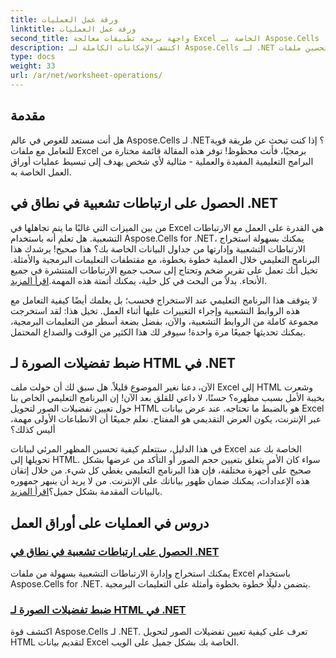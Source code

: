 ```yaml
---
title: ورقة عمل العمليات
linktitle: ورقة عمل العمليات
second_title: واجهة برمجة تطبيقات معالجة Excel الخاصة بـ Aspose.Cells .NET
description: اكتشف الإمكانات الكاملة لـ Aspose.Cells لـ .NET باستخدام هذه البرامج التعليمية العملية التي تغطي عمليات ورقة العمل وتحسين ملفات Excel الخاصة بك.
type: docs
weight: 33
url: /ar/net/worksheet-operations/
---
```

## مقدمة

هل أنت مستعد للغوص في عالم Aspose.Cells لـ .NET؟ إذا كنت تبحث عن طريقة قوية للتعامل مع ملفات Excel برمجيًا، فأنت محظوظ! توفر هذه المقالة قائمة مختارة من البرامج التعليمية المفيدة والعملية - مثالية لأي شخص يهدف إلى تبسيط عمليات أوراق العمل الخاصة به.

## الحصول على ارتباطات تشعبية في نطاق في .NET

من بين الميزات التي غالبًا ما يتم تجاهلها في Excel هي القدرة على العمل مع الارتباطات التشعبية. هل تعلم أنه باستخدام Aspose.Cells for .NET، يمكنك بسهولة استخراج الارتباطات التشعبية وإدارتها من جداول البيانات الخاصة بك؟ هذا صحيح! يرشدك هذا البرنامج التعليمي خلال العملية خطوة بخطوة، مع مقتطفات التعليمات البرمجية والأمثلة. تخيل أنك تعمل على تقرير ضخم وتحتاج إلى سحب جميع الارتباطات المنتشرة في جميع الأنحاء. بدلاً من البحث في كل خلية، يمكنك أتمتة هذه المهمة.[اقرأ المزيد](./get-hyperlinks-in-a-range/).

لا يتوقف هذا البرنامج التعليمي عند الاستخراج فحسب؛ بل يعلمك أيضًا كيفية التعامل مع هذه الروابط التشعبية وإجراء التغييرات عليها أثناء العمل. تخيل هذا: لقد استخرجت مجموعة كاملة من الروابط التشعبية، والآن، بفضل بضعة أسطر من التعليمات البرمجية، يمكنك تحديثها جميعًا مرة واحدة! سيوفر لك هذا الكثير من الوقت والصداع المحتمل.

## ضبط تفضيلات الصورة لـ HTML في .NET

الآن، دعنا نغير الموضوع قليلاً. هل سبق لك أن حولت ملف Excel إلى HTML وشعرت بخيبة الأمل بسبب مظهره؟ حسنًا، لا داعي للقلق بعد الآن! إن البرنامج التعليمي الخاص بنا حول تعيين تفضيلات الصور لتحويل HTML هو بالضبط ما تحتاجه. عند عرض بيانات Excel عبر الإنترنت، يكون العرض التقديمي هو المفتاح. نعلم جميعًا أن الانطباعات الأولى مهمة، أليس كذلك؟

 في هذا الدليل، ستتعلم كيفية تحسين المظهر المرئي لبيانات Excel الخاصة بك عند تحويلها إلى HTML. سواء كان الأمر يتعلق بتعيين حجم الصور أو التأكد من عرضها بشكل صحيح على أجهزة مختلفة، فإن هذا البرنامج التعليمي يغطي كل شيء. من خلال إتقان هذه الإعدادات، يمكنك ضمان ظهور بياناتك على الإنترنت. من لا يريد أن ينبهر جمهوره بالبيانات المقدمة بشكل جميل؟[اقرأ المزيد](./setting-image-preferences-for-html/).

## دروس في العمليات على أوراق العمل
### [الحصول على ارتباطات تشعبية في نطاق في .NET](./get-hyperlinks-in-a-range/)
يمكنك استخراج وإدارة الارتباطات التشعبية بسهولة من ملفات Excel باستخدام Aspose.Cells for .NET. يتضمن دليلًا خطوة بخطوة وأمثلة على التعليمات البرمجية.
### [ضبط تفضيلات الصورة لـ HTML في .NET](./setting-image-preferences-for-html/)
اكتشف قوة Aspose.Cells لـ .NET. تعرف على كيفية تعيين تفضيلات الصور لتحويل HTML لتقديم بيانات Excel الخاصة بك بشكل جميل على الويب.